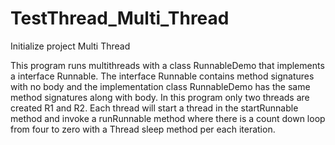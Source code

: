 # TestThread_Multi_Thread
Initialize project Multi Thread

This program runs multithreads with a class RunnableDemo that implements a interface Runnable.
The interface Runnable contains method signatures with no body and the implementation class
RunnableDemo has the same method signatures along with body. In this program only two threads are
created R1 and R2. Each thread will start a thread in the startRunnable method and invoke a runRunnable
method where there is a count down loop from four to zero with a Thread sleep method per each iteration.
